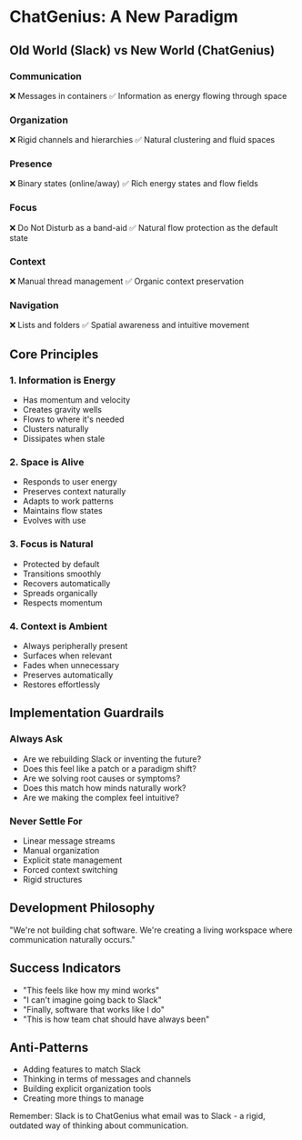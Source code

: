 # ChatGenius: A New Paradigm

## Old World (Slack) vs New World (ChatGenius)

### Communication
❌ Messages in containers
✅ Information as energy flowing through space

### Organization
❌ Rigid channels and hierarchies
✅ Natural clustering and fluid spaces

### Presence
❌ Binary states (online/away)
✅ Rich energy states and flow fields

### Focus
❌ Do Not Disturb as a band-aid
✅ Natural flow protection as the default state

### Context
❌ Manual thread management
✅ Organic context preservation

### Navigation
❌ Lists and folders
✅ Spatial awareness and intuitive movement

## Core Principles

### 1. Information is Energy
- Has momentum and velocity
- Creates gravity wells
- Flows to where it's needed
- Clusters naturally
- Dissipates when stale

### 2. Space is Alive
- Responds to user energy
- Preserves context naturally
- Adapts to work patterns
- Maintains flow states
- Evolves with use

### 3. Focus is Natural
- Protected by default
- Transitions smoothly
- Recovers automatically
- Spreads organically
- Respects momentum

### 4. Context is Ambient
- Always peripherally present
- Surfaces when relevant
- Fades when unnecessary
- Preserves automatically
- Restores effortlessly

## Implementation Guardrails

### Always Ask
- Are we rebuilding Slack or inventing the future?
- Does this feel like a patch or a paradigm shift?
- Are we solving root causes or symptoms?
- Does this match how minds naturally work?
- Are we making the complex feel intuitive?

### Never Settle For
- Linear message streams
- Manual organization
- Explicit state management
- Forced context switching
- Rigid structures

## Development Philosophy
"We're not building chat software. We're creating a living workspace where communication naturally occurs."

## Success Indicators
- "This feels like how my mind works"
- "I can't imagine going back to Slack"
- "Finally, software that works like I do"
- "This is how team chat should have always been"

## Anti-Patterns
- Adding features to match Slack
- Thinking in terms of messages and channels
- Building explicit organization tools
- Creating more things to manage

Remember: Slack is to ChatGenius what email was to Slack - a rigid, outdated way of thinking about communication. 